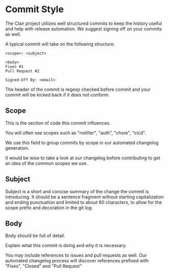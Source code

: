 # Commit Style

The Clair project utilizes well structured commits to keep the history useful and help with release automation.
We suggest signing off on your commits as well.

A typical commit will take on the following structure:

```
<scope>: <subject>

<body>
Fixes #1
Pull Request #2

Signed-Off By: <email>
```

The header of the commit is regexp checked before commit and your commit will be kicked back if it does not conform.

## Scope

This is the section of code this commit influences. 

You will often see scopes such as "notifier", "auth", "chore", "cicd".

We use this field to group commits by scope in our automated changelog generation.

It would be wise to take a look at our changelog before contributing to get an idea of the common scopes we use.

## Subject

Subject is a short and concise summary of the change the commit is introducing. It should be a sentence fragment without starting capitalization and ending punctuation and limited to about 60 characters, to allow for the scope prefix and decoration in the git log.

## Body

Body should be full of detail.

Explain what this commit is doing and why it is necessary.

You may include references to issues and pull requests as well. Our automated changelog process will discover references prefixed with "Fixes", "Closed" and "Pull Request"

